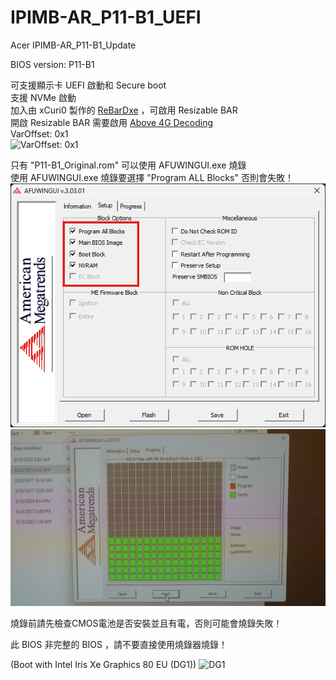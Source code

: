 # IPIMB-AR_P11-B1_UEFI
Acer IPIMB-AR_P11-B1_Update

BIOS version: P11-B1

可支援顯示卡 UEFI 啟動和 Secure boot<br>
支援 NVMe 啟動<br>
加入由 xCuri0 製作的 [ReBarDxe](https://github.com/xCuri0/ReBarUEFI) ，可啟用 Resizable BAR<br>
開啟 Resizable BAR 需要啟用 [Above 4G Decoding](https://github.com/xCuri0/ReBarUEFI/wiki/Enabling-hidden-4G-decoding)<br> 
VarOffset: 0x1<br>
![VarOffset: 0x1](https://github.com/Ian275/Ian2561376/blob/main/VarOffset_0x1.png)

只有 "P11-B1_Original.rom" 可以使用 AFUWINGUI.exe 燒錄<br>
使用 AFUWINGUI.exe 燒錄要選擇 "Program ALL Blocks" 否則會失敗！<br>
![Program ALL Blocks](https://github.com/Ian275/Acer_Aspire_M1935_UEFI_NVMe_ReBAR/blob/main/afuwin.png)<br>
![FLASH](https://github.com/Ian275/Acer_Aspire_M1935_UEFI_NVMe_ReBAR/blob/main/afuwinflash.JPG)

燒錄前請先檢查CMOS電池是否安裝並且有電，否則可能會燒錄失敗！

此 BIOS 非完整的 BIOS ，請不要直接使用燒錄器燒錄！


(Boot with Intel Iris Xe Graphics 80 EU (DG1))
![DG1](https://private-user-images.githubusercontent.com/184845667/376045663-18c44b5f-3a7d-434f-b7e1-2f81ebbc21ab.png?jwt=eyJhbGciOiJIUzI1NiIsInR5cCI6IkpXVCJ9.eyJpc3MiOiJnaXRodWIuY29tIiwiYXVkIjoicmF3LmdpdGh1YnVzZXJjb250ZW50LmNvbSIsImtleSI6ImtleTUiLCJleHAiOjE3Mjk0MDM1ODQsIm5iZiI6MTcyOTQwMzI4NCwicGF0aCI6Ii8xODQ4NDU2NjcvMzc2MDQ1NjYzLTE4YzQ0YjVmLTNhN2QtNDM0Zi1iN2UxLTJmODFlYmJjMjFhYi5wbmc_WC1BbXotQWxnb3JpdGhtPUFXUzQtSE1BQy1TSEEyNTYmWC1BbXotQ3JlZGVudGlhbD1BS0lBVkNPRFlMU0E1M1BRSzRaQSUyRjIwMjQxMDIwJTJGdXMtZWFzdC0xJTJGczMlMkZhd3M0X3JlcXVlc3QmWC1BbXotRGF0ZT0yMDI0MTAyMFQwNTQ4MDRaJlgtQW16LUV4cGlyZXM9MzAwJlgtQW16LVNpZ25hdHVyZT04YWQ3OWU5YWE4OTk1ZWU5MDU0ZjVjODQxYzZjOGIwOWZlYzgxN2NmNDFkYjQyM2UwMjFhODBkOGUzMTZlYjdmJlgtQW16LVNpZ25lZEhlYWRlcnM9aG9zdCJ9.rOh7OFCKDCZad_O3rBWyLJdEpZCljHrxSghJNM-20ZQ)
